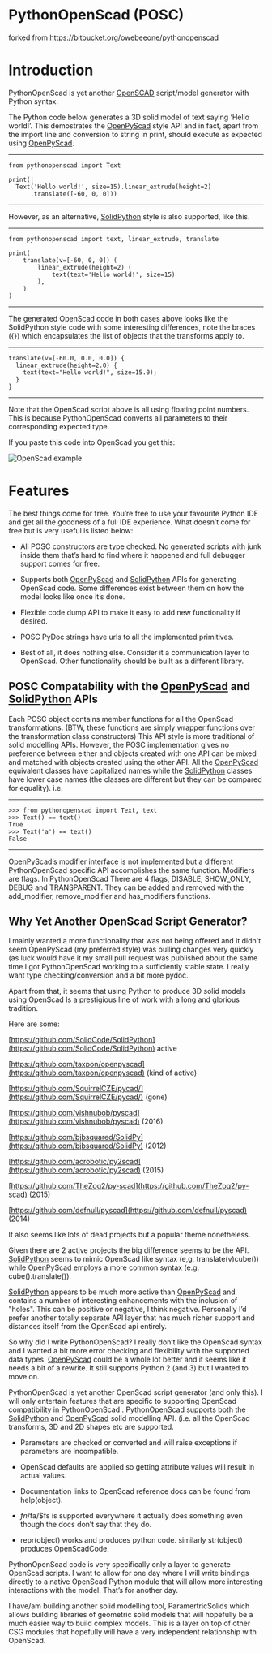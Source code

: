 # PythonOpenScad (POSC)

forked from https://bitbucket.org/owebeeone/pythonopenscad

# Introduction

PythonOpenScad is yet another [OpenSCAD](https://www.openscad.org/) script/model generator with Python syntax.

The Python code below generates a 3D solid model of text saying ‘Hello world!’. This demostrates the [OpenPyScad](https://github.com/taxpon/openpyscad) style API and in fact, apart from the import line and conversion to string in print, should execute as expected using [OpenPyScad](https://github.com/taxpon/openpyscad).

---

    from pythonopenscad import Text

    print(|
      Text('Hello world!', size=15).linear_extrude(height=2)
          .translate([-60, 0, 0]))

---

However, as an alternative, [SolidPython](https://github.com/SolidCode/SolidPython) style is also supported, like this.

---

    from pythonopenscad import text, linear_extrude, translate

    print(
        translate(v=[-60, 0, 0]) (
            linear_extrude(height=2) (
                text(text='Hello world!', size=15)
            ),
        )
    )

---

The generated OpenScad code in both cases above looks like the SolidPython style code with some interesting differences, note the braces ({}) which encapsulates the list of objects that the transforms apply to.

---

    translate(v=[-60.0, 0.0, 0.0]) {
      linear_extrude(height=2.0) {
        text(text="Hello world!", size=15.0);
      }
    }

---

Note that the OpenScad script above is all using floating point numbers. This is because PythonOpenScad converts all parameters to their corresponding expected type.

If you paste this code into OpenScad you get this:

![OpenScad example](assets/text_example.png)

# Features

The best things come for free. You’re free to use your favourite Python IDE and get all the goodness of a full IDE experience. What doesn’t come for free but is very useful is listed below:

- All POSC constructors are type checked. No generated scripts with junk inside them that’s hard to find where it happened and full debugger support comes for free.

- Supports both [OpenPyScad](https://github.com/taxpon/openpyscad) and [SolidPython](https://github.com/SolidCode/SolidPython) APIs for generating OpenScad code. Some differences exist between them on how the model looks like once it’s done.

- Flexible code dump API to make it easy to add new functionality if desired.

- POSC PyDoc strings have urls to all the implemented primitives.

- Best of all, it does nothing else. Consider it a communication layer to OpenScad. Other functionality should be built as a different library.

## POSC Compatability with the [OpenPyScad](https://github.com/taxpon/openpyscad) and [SolidPython](https://github.com/SolidCode/SolidPython) APIs

Each POSC object contains member functions for all the OpenScad transformations. (BTW, these functions are simply wrapper functions over the transformation class constructors) This API style is more traditional of solid modelling APIs. However, the POSC implementation gives no preference between either and objects created with one API can be mixed and matched with objects created using the other API. All the [OpenPyScad](https://github.com/taxpon/openpyscad) equivalent classes have capitalized names while the [SolidPython](https://github.com/SolidCode/SolidPython) classes have lower case names (the classes are different but they can be compared for equality). i.e.

---

    >>> from pythonopenscad import Text, text
    >>> Text() == text()
    True
    >>> Text('a') == text()
    False

---

[OpenPyScad](https://github.com/taxpon/openpyscad)’s modifier interface is not implemented but a different PythonOpenScad specific API accomplishes the same function. Modifiers are flags. In PythonOpenScad There are 4 flags, DISABLE, SHOW_ONLY, DEBUG and TRANSPARENT. They can be added and removed with the add_modifier, remove_modifier and has_modifiers functions.

## Why Yet Another OpenScad Script Generator?

I mainly wanted a more functionality that was not being offered and it didn't seem OpenPyScad (my preferred style) was pulling changes very quickly (as luck would have it my small pull request was
published about the same time I got PythonOpenScad working to a sufficiently stable state. I really want type checking/conversion and a bit more pydoc.

Apart from that, it seems that using Python to produce 3D solid models using OpenScad Is a prestigious line of work with a long and glorious tradition.

Here are some:

[https://github.com/SolidCode/SolidPython](https://github.com/SolidCode/SolidPython) active

[https://github.com/taxpon/openpyscad](https://github.com/taxpon/openpyscad) (kind of active)

[https://github.com/SquirrelCZE/pycad/](https://github.com/SquirrelCZE/pycad/) (gone)

[https://github.com/vishnubob/pyscad](https://github.com/vishnubob/pyscad) (2016)

[https://github.com/bjbsquared/SolidPy](https://github.com/bjbsquared/SolidPy) (2012)

[https://github.com/acrobotic/py2scad](https://github.com/acrobotic/py2scad) (2015)

[https://github.com/TheZoq2/py-scad](https://github.com/TheZoq2/py-scad) (2015)

[https://github.com/defnull/pyscad](https://github.com/defnull/pyscad) (2014)

It also seems like lots of dead projects but a popular theme nonetheless.

Given there are 2 active projects the big difference seems to be the API. [SolidPython](https://github.com/SolidCode/SolidPython) seems to mimic OpenScad like syntax (e,g, translate(v)cube()) while [OpenPyScad](https://github.com/taxpon/openpyscad) employs a more common syntax (e.g. cube().translate()).

[SolidPython](https://github.com/SolidCode/SolidPython) appears to be much more active than [OpenPyScad](https://github.com/taxpon/openpyscad) and contains a number of interesting enhancements with the inclusion of "holes". This can be positive or negative, I think negative. Personally I’d prefer another totally separate API layer that has much richer support and distances itself from the OpenScad api entirely.

So why did I write PythonOpenScad? I really don’t like the OpenScad syntax and I wanted a bit more error checking and flexibility with the supported data types. [OpenPyScad](https://github.com/taxpon/openpyscad) could be a whole lot better and it seems like it needs a bit of a rewrite. It still supports Python 2 (and 3) but I wanted to move on.

PythonOpenScad is yet another OpenScad script generator (and only this). I will only entertain features that are specific to supporting OpenScad compatibility in PythonOpenScad . PythonOpenScad supports both the [SolidPython](https://github.com/SolidCode/SolidPython) and [OpenPyScad](https://github.com/taxpon/openpyscad) solid modelling API. (i.e. all the OpenScad transforms, 3D and 2D shapes etc are supported.

- Parameters are checked or converted and will raise exceptions if parameters are incompatible.

- OpenScad defaults are applied so getting attribute values will result in actual values.

- Documentation links to OpenScad reference docs can be found from help(object).

- $fn/$fa/\$fs is supported everywhere it actually does something even though the docs don’t say that they do.

- repr(object) works and produces python code. similarly str(object) produces OpenScadCode.

PythonOpenScad code is very specifically only a layer to generate OpenScad scripts. I want to allow for one day where I will write bindings directly to a native OpenScad Python module that will allow more interesting interactions with the model. That’s for another day.

I have/am building another solid modelling tool, ParamertricSolids which allows building libraries of geometric solid models that will hopefully be a much easier way to build complex models. This is a layer on top of other CSG modules that hopefully will have a very independent relationship with OpenScad.
